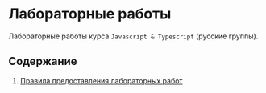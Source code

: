 # Лабораторные работы

Лабораторные работы курса `Javascript & Typescript` (русские группы).

## Содержание

1. [Правила предоставления лабораторных работ](lab_guidelines.md)
